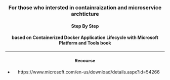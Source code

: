 <div style="text-align: center;">
  <h3> For those who intersted in containraization and microservice archticture </h3>
<h4 style="text-align: center;">Step By Step</h4>
<h4>based on Containerized Docker Application Lifecycle with Microsoft Platform and Tools book </h4>
<hr>
  <h4>Recourse</h4>
  <ul>
    <li>
      https://www.microsoft.com/en-us/download/details.aspx?id=54266
    </li>
  </ul>
</div>

